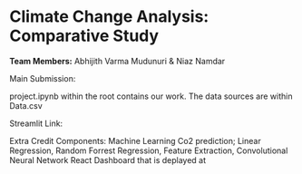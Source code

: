 # Climate Change Analysis: Comparative Study

**Team Members:** Abhijith Varma Mudunuri & Niaz Namdar

Main Submission:

project.ipynb within the root contains our work. The data sources are within Data.csv

Streamlit Link:

Extra Credit Components:
Machine Learning Co2 prediction; Linear Regression, Random Forrest Regression, Feature Extraction, Convolutional Neural Network
React Dashboard that is deplayed at 